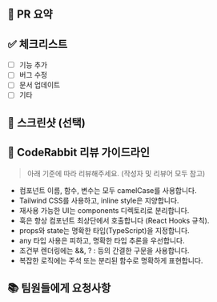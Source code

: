 ## 📝 PR 요약

## ✅ 체크리스트

- [ ] 기능 추가
- [ ] 버그 수정
- [ ] 문서 업데이트
- [ ] 기타

## 📸 스크린샷 (선택)

## 📌 CodeRabbit 리뷰 가이드라인

> 아래 기준에 따라 리뷰해주세요. (작성자 및 리뷰어 모두 참고)

- 컴포넌트 이름, 함수, 변수는 모두 camelCase를 사용합니다.
- Tailwind CSS를 사용하고, inline style은 지양합니다.
- 재사용 가능한 UI는 components 디렉토리로 분리합니다.
- 훅은 항상 컴포넌트 최상단에서 호출합니다 (React Hooks 규칙).
- props와 state는 명확한 타입(TypeScript)을 지정합니다.
- any 타입 사용은 피하고, 명확한 타입 추론을 우선합니다.
- 조건부 렌더링에는 &&, ? : 등의 간결한 구문을 사용합니다.
- 복잡한 로직에는 주석 또는 분리된 함수로 명확하게 표현합니다.

## 📚 팀원들에게 요청사항
